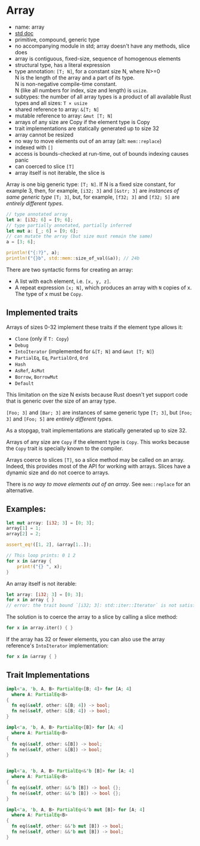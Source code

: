 # Array

- name: array
- [std doc](https://doc.rust-lang.org/std/primitive.array.html)
- primitive, compound, generic type
- no accompanying module in std; array doesn't have any methods, slice does
- array is contiguous, fixed-size, sequence of homogenous elements
- structural type, has a literal expression
- type annotation: `[T; N]`, for a constant size N, where N>=0   
  N is the length of the array and a part of its type.  
  N is non-negative compile-time constant.  
  N (like all numbers for index, size and length) is `usize`.
- subtypes: the number of all array types is a product of all available Rust types and all sizes: `T × usize`
- shared reference to array: `&[T; N]`
- mutable reference to array: `&mut [T; N]`
- arrays of any size are Copy if the element type is Copy
- trait implementations are statically generated up to size 32
- array cannot be resized
- no way to move elements out of an array (alt: `mem::replace`)
- indexed with `[]`
- access is bounds-checked at run-time, out of bounds indexing causes panic
- can coerced to slice `[T]`
- array itself is not iterable, the slice is





Array is one big generic type: `[T; N]`.
If N is a fixed size constant, for example 3,
then, for example, `[i32; 3]` and `[&str; 3]`
are *instances of same generic type* `[T; 3]`,
but, for example, `[f32; 3]` and `[f32; 5]`
are *entirely different types*.


```rust
// type annotated array
let a: [i32; 6] = [9; 6];
// type partially annotated, partially inferred
let mut a: [_; 6] = [9; 6];
// can mutate the array (but size must remain the same)
a = [3; 6];

println!("{:?}", a);
println!("{}b", std::mem::size_of_val(&a)); // 24b
```

There are two syntactic forms for creating an array:
- A list with each element, i.e. `[x, y, z]`.
- A repeat expression `[x; N]`, which produces an array with `N` copies of x.
  The type of x must be `Copy`.


## Implemented traits

Arrays of sizes 0-32 implement these traits if the element type allows it:

- `Clone` (only if `T: Copy`)
- `Debug`
- `IntoIterator` (implemented for `&[T; N]` and `&mut [T; N]`)
- `PartialEq`, `Eq`, `PartialOrd`, `Ord`
- `Hash`
- `AsRef`, `AsMut`
- `Borrow`, `BorrowMut`
- `Default`


This limitation on the size N exists because Rust doesn't yet support code that is generic over the size of an array type.

`[Foo; 3]` and `[Bar; 3]` are instances of same generic type `[T; 3]`,
but `[Foo; 3]` and `[Foo; 5]` are *entirely different types*.

As a stopgap, trait implementations are statically generated up to size 32.

Arrays of any size are `Copy` if the element type is `Copy`.
This works because the `Copy` trait is specially known to the compiler.

Arrays coerce to slices `[T]`, so a slice method may be called on an array.
Indeed, this provides most of the API for working with arrays.
Slices have a dynamic size and do not coerce to arrays.

There is *no way to move elements out of an array*.
See `mem::replace` for an alternative.


## Examples:

```rust
let mut array: [i32; 3] = [0; 3];
array[1] = 1;
array[2] = 2;

assert_eq!([1, 2], &array[1..]);

// This loop prints: 0 1 2
for x in &array {
    print!("{} ", x);
}
```

An array itself is not iterable:

```rust
let array: [i32; 3] = [0; 3];
for x in array { }
// error: the trait bound `[i32; 3]: std::iter::Iterator` is not satisfied
```

The solution is to coerce the array to a slice by calling a slice method:

```rust
for x in array.iter() { }
```

If the array has 32 or fewer elements, you can also use 
the array reference's `IntoIterator` implementation:

```rust
for x in &array { }
```


## Trait Implementations

```rust
impl<'a, 'b, A, B> PartialEq<[B; 4]> for [A; 4]
  where A: PartialEq<B>
{
  fn eq(&self, other: &[B; 4]) -> bool;
  fn ne(&self, other: &[B; 4]) -> bool;
}

impl<'a, 'b, A, B> PartialEq<[B]> for [A; 4]
  where A: PartialEq<B>
{
  fn eq(&self, other: &[B]) -> bool;
  fn ne(&self, other: &[B]) -> bool;
}


impl<'a, 'b, A, B> PartialEq<&'b [B]> for [A; 4]
  where A: PartialEq<B>
{
  fn eq(&self, other: &&'b [B]) -> bool {};
  fn ne(&self, other: &&'b [B]) -> bool {};
}

impl<'a, 'b, A, B> PartialEq<&'b mut [B]> for [A; 4]
  where A: PartialEq<B>
{
  fn eq(&self, other: &&'b mut [B]) -> bool;
  fn ne(&self, other: &&'b mut [B]) -> bool;
}
```
